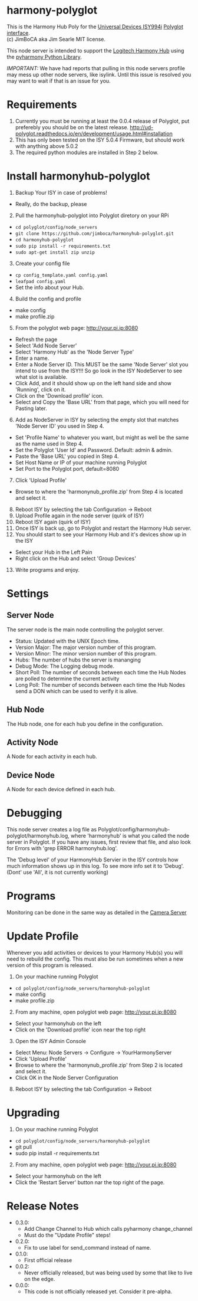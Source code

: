 # harmony-polyglot

This is the Harmony Hub Poly for the [Universal Devices ISY994i](https://www.universal-devices.com/residential/ISY) [Polyglot interface](http://www.universal-devices.com/developers/polyglot/docs/).  
(c) JimBoCA aka Jim Searle
MIT license. 


This node server is intended to support the [Logitech Harmony Hub](http://www.logitech.com/en-us/product/harmony-hub) using the [pyharmony Python Library](https://pypi.python.org/pypi/pyharmony).

*IMPORTANT:*  We have had reports that pulling in this node servers profile may mess up other node servers, like isylink.  Until this issue is resolved you may want to wait if that is an issue for you.

# Requirements

1. Currently you must be running at least the 0.0.4 release of Polyglot, put preferebly you should be on the latest release.
   http://ud-polyglot.readthedocs.io/en/development/usage.html#installation
2. This has only been tested on the ISY 5.0.4 Firmware, but should work with anything above 5.0.2
3. The required python modules are installed in Step 2 below.

# Install harmonyhub-polyglot

1. Backup Your ISY in case of problems!
  * Really, do the backup, please
2. Pull the harmonyhub-polyglot into Polyglot diretory on your RPi
  * `cd polyglot/config/node_servers`
  * `git clone https://github.com/jimboca/harmonyhub-polyglot.git`
  * `cd harmonyhub-polyglot`
  * `sudo pip install -r requirements.txt`
  * `sudo apt-get install zip unzip`
3. Create your config file
  * `cp config_template.yaml config.yaml`
  * `leafpad config.yaml`
  * Set the info about your Hub.
4. Build the config and profile
  * make config
  * make profile.zip
5. From the polyglot web page: http://your.pi.ip:8080
  * Refresh the page
  * Select 'Add Node Server'
  * Select 'Harmony Hub' as the 'Node Server Type'
  * Enter a name.
  * Enter a Node Server ID.  This MUST be the same 'Node Server' slot you intend to use from the ISY!!! So go look in the ISY NodeServer to see what slot is available.
  * Click Add, and it should show up on the left hand side and show 'Running', click on it.
  * Click on the 'Download profile' icon.
  * Select and Copy the 'Base URL' from that page, which you will need for Pasting later.
6. Add as NodeServer in ISY by selecting the empty slot that matches 'Node Server ID' you used in Step 4.
  * Set 'Profile Name' to whatever you want, but might as well be the same as the name used in Step 4.
  * Set the Polyglot 'User Id' and Password.  Default: admin & admin.
  * Paste the 'Base URL' you copied in Step 4.
  * Set Host Name or IP of your machine running Polyglot
  * Set Port to the Polyglot port, default=8080
7. Click 'Upload Profile'
  * Browse to where the 'harmonynub_profile.zip' from Step 4 is located and select it.
8. Reboot ISY by selecting the tab Configuration -> Reboot
9. Upload Profile again in the node server (quirk of ISY)
10. Reboot ISY again (quirk of ISY)
11. Once ISY is back up, go to Polyglot and restart the Harmony Hub server.
12. You should start to see your Harmony Hub and it's devices show up in the ISY
  * Select your Hub in the Left Pain
  * Right click on the Hub and select 'Group Devices'
13. Write programs and enjoy.

# Settings

## Server Node

The server node is the main node controlling the polyglot server.

* Status: Updated with the UNIX Epoch time.
* Version Major: The major version number of this program.
* Version Minor: The minor version number of this program.
* Hubs: The number of hubs the server is mananging
* Debug Mode: The Logging debug mode.
* Short Poll: The number of seconds between each time the Hub Nodes are polled to determine the current activity
* Long Poll: The number of seconds between each time the Hub Nodes send a DON which can be used to verify it is alive.

## Hub Node

The Hub node, one for each hub you define in the configuration.

## Activity Node

A Node for each activity in each hub.

## Device Node

A Node for each device defined in each hub.

# Debugging

This node server creates a log file as Polyglot/config/harmonyhub-polyglot/harmonyhub.log, where 'harmonyhub' is what you called the node server in Polyglot.  If you have any issues, first review that file, and also look for Errors with 'grep ERROR harmonyhub.log'.

The 'Debug level' of your HarmonyHub Servier in the ISY controls how much information shows up in this log.  To see more info set it to 'Debug'.  (Dont' use 'All', it is not currently working) 

# Programs

Monitoring can be done in the same way as detailed in the [Camera Server](https://github.com/jimboca/camera-polyglot#programs)

# Update Profile

Whenever you add activities or devices to your Harmony Hub(s) you will need to rebuild the config.
This must also be run sometimes when a new version of this program is released.

1. On your machine running Polyglot
  * `cd polyglot/config/node_servers/harmonyhub-polyglot`
  * make config
  * make profile.zip
2. From any machine, open polyglot web page: http://your.pi.ip:8080
  * Select your harmonyhub on the left
  * Click on the 'Download profile' icon near the top right
3. Open the ISY Admin Console
  * Select Menu: Node Servers -> Configure -> YourHarmonyServer
  * Click 'Upload Profile'
  * Browse to where the 'harmonynub_profile.zip' from Step 2 is located and select it.
  * Click OK in the Node Server Configuration
8. Reboot ISY by selecting the tab Configuration -> Reboot

# Upgrading

1. On your machine running Polyglot
  * `cd polyglot/config/node_servers/harmonyhub-polyglot`
  * git pull
  * sudo pip install -r requirements.txt
2. From any machine, open polyglot web page: http://your.pi.ip:8080
  * Select your harmonyhub on the left
  * Click the 'Restart Server' button nar the top right of the page.


# Release Notes

- 0.3.0:
   - Add Change Channel to Hub which calls pyharmony change_channel
   - Must do the "Update Profile" steps!
- 0.2.0:
   - Fix to use label for send_command instead of name.
- 0.1.0:
   - First official release
- 0.0.2:
   - Never officially released, but was being used by some that like to live on the edge.
- 0.0.0:
   - This code is not officially released yet.  Consider it pre-alpha.

